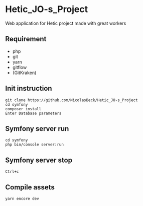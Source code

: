 # Hetic_JO-s_Project
Web application for Hetic project made with great workers

## Requirement

- php
- git
- yarn
- gitflow
- (GitKraken)

## Init instruction

    
    git clone https://github.com/NicolasBeck/Hetic_JO-s_Project
    cd symfony
    composer install
    Enter Database parameters
    
    

## Symfony server run

    
    cd symfony
    php bin/console server:run
    

## Symfony server stop

    
    Ctrl+c
    

## Compile assets

    
    yarn encore dev
    
